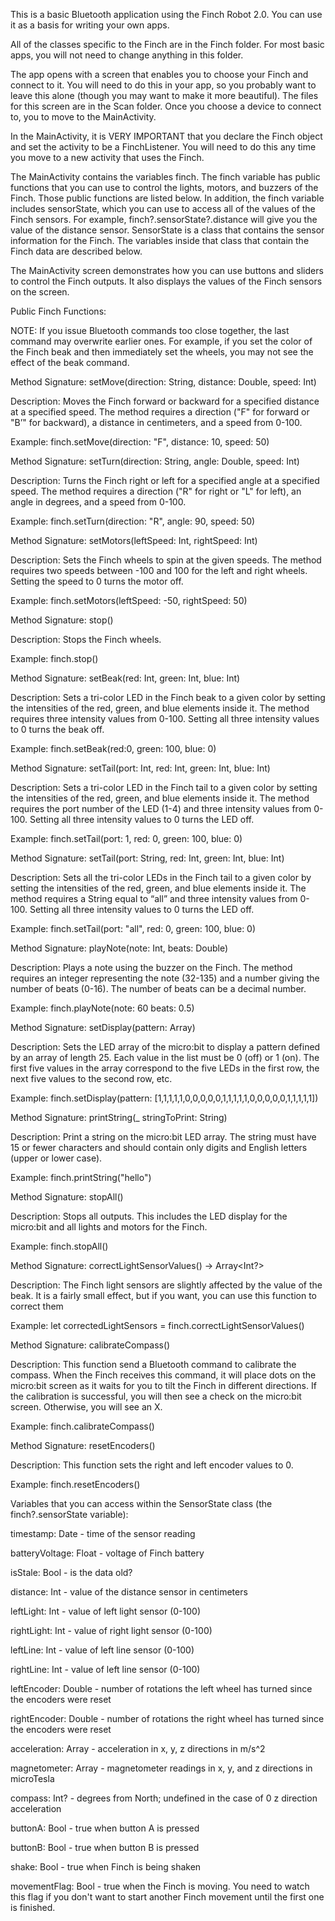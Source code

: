 This is a basic Bluetooth application using the Finch Robot 2.0. You can use it as a basis for writing your own apps.

All of the classes specific to the Finch are in the Finch folder. For most basic apps, you will not need to change anything in this folder.

The app opens with a screen that enables you to choose your Finch and connect to it. You will need to do this in your app, so you probably want to leave this alone (though you may want to make it more beautiful). The files for this screen are in the Scan folder. Once you choose a device to connect to, you to move to the MainActivity. 

In the MainActivity, it is VERY IMPORTANT that you declare the Finch object and set the activity to be a FinchListener. You will need to do this any time you move to a new activity that uses the Finch.

The MainActivity contains the variables finch. The finch variable has public functions that you can use to control the lights, motors, and buzzers of the Finch. Those public functions are listed below. In addition, the finch variable includes sensorState, which you can use to access all of the values of the Finch sensors. For example, finch?.sensorState?.distance will give you the value of the distance sensor. SensorState is a class that contains the sensor information for the Finch. The variables inside that class that contain the Finch data are described below.

The MainActivity screen demonstrates how you can use buttons and sliders to control the Finch outputs. It also displays the values of the Finch sensors on the screen.

Public Finch Functions:

NOTE: If you issue Bluetooth commands too close together, the last command may overwrite earlier ones. For example, if you set the color of the Finch beak and then immediately set the wheels, you may not see the effect of the beak command.

Method Signature: setMove(direction: String, distance: Double, speed: Int)

Description: Moves the Finch forward or backward for a specified distance at a specified speed. The method requires a direction ("F" for forward or "B’" for backward), a distance in centimeters, and a speed from 0-100.

Example: finch.setMove(direction: "F", distance: 10, speed: 50)

Method Signature: setTurn(direction: String, angle: Double, speed: Int)

Description: Turns the Finch right or left for a specified angle at a specified speed. The method requires a direction ("R" for right or "L" for left), an angle in degrees, and a speed from 0-100.

Example: finch.setTurn(direction: "R", angle: 90, speed: 50)

Method Signature: setMotors(leftSpeed: Int, rightSpeed: Int)

Description: Sets the Finch wheels to spin at the given speeds. The method requires two speeds between -100 and 100 for the left and right wheels. Setting the speed to 0 turns the motor off.

Example: finch.setMotors(leftSpeed: -50, rightSpeed: 50)

Method Signature: stop()

Description: Stops the Finch wheels.

Example: finch.stop()

Method Signature: setBeak(red: Int, green: Int, blue: Int)

Description: Sets a tri-color LED in the Finch beak to a given color by setting the intensities of the red, green, and blue elements inside it. The method requires three intensity values from 0-100. Setting all three intensity values to 0 turns the beak off.

Example: finch.setBeak(red:0, green: 100, blue: 0)

Method Signature: setTail(port: Int, red: Int, green: Int, blue: Int)

Description: Sets a tri-color LED in the Finch tail to a given color by setting the intensities of the red, green, and blue elements inside it. The method requires the port number of the LED (1-4) and three intensity values from 0-100. Setting all three intensity values to 0 turns the LED off.

Example: finch.setTail(port: 1, red: 0, green: 100, blue: 0)

Method Signature: setTail(port: String, red: Int, green: Int, blue: Int)

Description: Sets all the tri-color LEDs in the Finch tail to a given color by setting the intensities of the red, green, and blue elements inside it. The method requires a String equal to “all” and three intensity values from 0-100. Setting all three intensity values to 0 turns the LED off.

Example: finch.setTail(port: "all", red: 0, green: 100, blue: 0)

Method Signature: playNote(note: Int, beats: Double)

Description: Plays a note using the buzzer on the Finch. The method requires an integer representing the note (32-135) and a number giving the number of beats (0-16). The number of beats can be a decimal number.

Example: finch.playNote(note: 60 beats: 0.5)

Method Signature: setDisplay(pattern: Array)

Description: Sets the LED array of the micro:bit to display a pattern defined by an array of length 25. Each value in the list must be 0 (off) or 1 (on). The first five values in the array correspond to the five LEDs in the first row, the next five values to the second row, etc.

Example: finch.setDisplay(pattern: [1,1,1,1,1,0,0,0,0,0,1,1,1,1,1,0,0,0,0,0,1,1,1,1,1])

Method Signature: printString(_ stringToPrint: String)

Description: Print a string on the micro:bit LED array. The string must have 15 or fewer characters and should contain only digits and English letters (upper or lower case).

Example: finch.printString("hello")

Method Signature: stopAll()

Description: Stops all outputs. This includes the LED display for the micro:bit and all lights and motors for the Finch.

Example: finch.stopAll()

Method Signature: correctLightSensorValues() -> Array<Int?>

Description: The Finch light sensors are slightly affected by the value of the beak. It is a fairly small effect, but if you want, you can use this function to correct them

Example: let correctedLightSensors = finch.correctLightSensorValues()

Method Signature: calibrateCompass()

Description: This function send a Bluetooth command to calibrate the compass. When the Finch receives this command, it will place dots on the micro:bit screen as it waits for you to tilt the Finch in different directions. If the calibration is successful, you will then see a check on the micro:bit screen. Otherwise, you will see an X.

Example: finch.calibrateCompass()

Method Signature: resetEncoders()

Description: This function sets the right and left encoder values to 0.

Example: finch.resetEncoders()

Variables that you can access within the SensorState class (the finch?.sensorState variable):

timestamp: Date - time of the sensor reading

batteryVoltage: Float - voltage of Finch battery

isStale: Bool - is the data old?

distance: Int - value of the distance sensor in centimeters

leftLight: Int - value of left light sensor (0-100)

rightLight: Int - value of right light sensor (0-100)

leftLine: Int - value of left line sensor (0-100)

rightLine: Int - value of left line sensor (0-100)

leftEncoder: Double - number of rotations the left wheel has turned since the encoders were reset

rightEncoder: Double - number of rotations the right wheel has turned since the encoders were reset

acceleration: Array - acceleration in x, y, z directions in m/s^2

magnetometer: Array - magnetometer readings in x, y, and z directions in microTesla

compass: Int? - degrees from North; undefined in the case of 0 z direction acceleration

buttonA: Bool - true when button A is pressed

buttonB: Bool - true when button B is pressed

shake: Bool - true when Finch is being shaken

movementFlag: Bool - true when the Finch is moving. You need to watch this flag if you don't want to start another Finch movement until the first one is finished.
